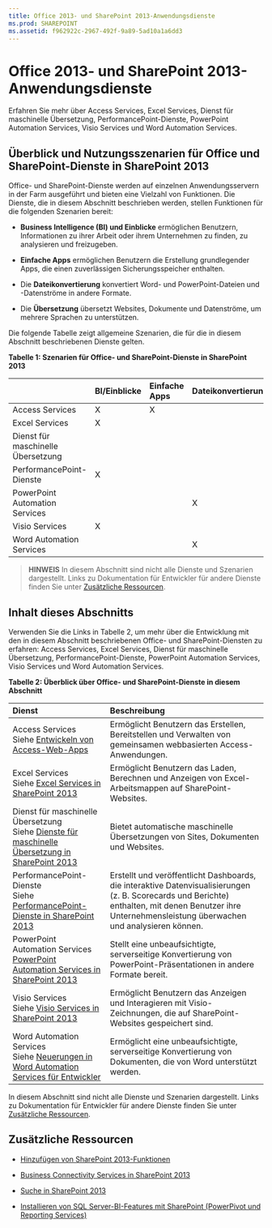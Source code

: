 ```yaml
---
title: Office 2013- und SharePoint 2013-Anwendungsdienste
ms.prod: SHAREPOINT
ms.assetid: f962922c-2967-492f-9a89-5ad10a1a6dd3
---
```



# Office 2013- und SharePoint 2013-Anwendungsdienste
Erfahren Sie mehr über Access Services, Excel Services, Dienst für maschinelle Übersetzung, PerformancePoint-Dienste, PowerPoint Automation Services, Visio Services und Word Automation Services.
## Überblick und Nutzungsszenarien für Office und SharePoint-Dienste in SharePoint 2013
<a name="bkmk_servicesOverview"> </a>

Office- und SharePoint-Dienste werden auf einzelnen Anwendungsservern in der Farm ausgeführt und bieten eine Vielzahl von Funktionen. Die Dienste, die in diesem Abschnitt beschrieben werden, stellen Funktionen für die folgenden Szenarien bereit:
  
    
    

- **Business Intelligence (BI) und Einblicke** ermöglichen Benutzern, Informationen zu ihrer Arbeit oder ihrem Unternehmen zu finden, zu analysieren und freizugeben.
    
  
- **Einfache Apps** ermöglichen Benutzern die Erstellung grundlegender Apps, die einen zuverlässigen Sicherungsspeicher enthalten.
    
  
- Die **Dateikonvertierung** konvertiert Word- und PowerPoint-Dateien und -Datenströme in andere Formate.
    
  
- Die **Übersetzung** übersetzt Websites, Dokumente und Datenströme, um mehrere Sprachen zu unterstützen.
    
  
Die folgende Tabelle zeigt allgemeine Szenarien, die für die in diesem Abschnitt beschriebenen Dienste gelten.
  
    
    

**Tabelle 1: Szenarien für Office- und SharePoint-Dienste in SharePoint 2013**


||**BI/Einblicke**|**Einfache Apps**|**Dateikonvertierung**|**Übersetzung**|
|:-----|:-----|:-----|:-----|:-----|
|Access Services  <br/> |X  <br/> |X  <br/> |||
|Excel Services  <br/> |X  <br/> ||||
|Dienst für maschinelle Übersetzung  <br/> ||||X  <br/> |
|PerformancePoint-Dienste  <br/> |X  <br/> ||||
|PowerPoint Automation Services  <br/> |||X  <br/> ||
|Visio Services  <br/> |X  <br/> ||||
|Word Automation Services  <br/> |||X  <br/> ||
   

> **HINWEIS**
> In diesem Abschnitt sind nicht alle Dienste und Szenarien dargestellt. Links zu Dokumentation für Entwickler für andere Dienste finden Sie unter  [Zusätzliche Ressourcen](#bkmk_Resources). 
  
    
    


## Inhalt dieses Abschnitts
<a name="bkmk_inThisSection"> </a>

Verwenden Sie die Links in Tabelle 2, um mehr über die Entwicklung mit den in diesem Abschnitt beschriebenen Office- und SharePoint-Diensten zu erfahren: Access Services, Excel Services, Dienst für maschinelle Übersetzung, PerformancePoint-Dienste, PowerPoint Automation Services, Visio Services und Word Automation Services. 
  
    
    

**Tabelle 2: Überblick über Office- und SharePoint-Dienste in diesem Abschnitt**


|**Dienst**|**Beschreibung**|
|:-----|:-----|
|Access Services  <br/> Siehe  [Entwickeln von Access-Web-Apps](develop-access-web-apps.md) <br/> |Ermöglicht Benutzern das Erstellen, Bereitstellen und Verwalten von gemeinsamen webbasierten Access-Anwendungen.  <br/> |
|Excel Services  <br/> Siehe  [Excel Services in SharePoint 2013](excel-services-in-sharepoint-2013.md) <br/> |Ermöglicht Benutzern das Laden, Berechnen und Anzeigen von Excel-Arbeitsmappen auf SharePoint-Websites.  <br/> |
|Dienst für maschinelle Übersetzung  <br/> Siehe  [Dienste für maschinelle Übersetzung in SharePoint 2013](machine-translation-services-in-sharepoint-2013.md) <br/> |Bietet automatische maschinelle Übersetzungen von Sites, Dokumenten und Websites.  <br/> |
|PerformancePoint-Dienste  <br/> Siehe  [PerformancePoint-Dienste in SharePoint 2013](performancepoint-services-in-sharepoint-2013.md) <br/> |Erstellt und veröffentlicht Dashboards, die interaktive Datenvisualisierungen (z. B. Scorecards und Berichte) enthalten, mit denen Benutzer ihre Unternehmensleistung überwachen und analysieren können.  <br/> |
|PowerPoint Automation Services  <br/>  [PowerPoint Automation Services in SharePoint 2013](powerpoint-automation-services-in-sharepoint-2013.md) <br/> |Stellt eine unbeaufsichtigte, serverseitige Konvertierung von PowerPoint-Präsentationen in andere Formate bereit.  <br/> |
|Visio Services  <br/> Siehe  [Visio Services in SharePoint 2013](visio-services-in-sharepoint-2013.md) <br/> |Ermöglicht Benutzern das Anzeigen und Interagieren mit Visio-Zeichnungen, die auf SharePoint-Websites gespeichert sind.  <br/> |
|Word Automation Services  <br/> Siehe  [Neuerungen in Word Automation Services für Entwickler](what-s-new-in-word-automation-services-for-developers.md) <br/> |Ermöglicht eine unbeaufsichtigte, serverseitige Konvertierung von Dokumenten, die von Word unterstützt werden.  <br/> |
   
In diesem Abschnitt sind nicht alle Dienste und Szenarien dargestellt. Links zu Dokumentation für Entwickler für andere Dienste finden Sie unter  [Zusätzliche Ressourcen](#bkmk_Resources).
  
    
    

## Zusätzliche Ressourcen
<a name="bkmk_Resources"> </a>


-  [Hinzufügen von SharePoint 2013-Funktionen](add-sharepoint-2013-capabilities.md)
    
  
-  [Business Connectivity Services in SharePoint 2013](business-connectivity-services-in-sharepoint-2013.md)
    
  
-  [Suche in SharePoint 2013](search-in-sharepoint-2013.md)
    
  
-  [Installieren von SQL Server-BI-Features mit SharePoint (PowerPivot und Reporting Services)](http://msdn.microsoft.com/de-de/library/hh231671)
    
  

